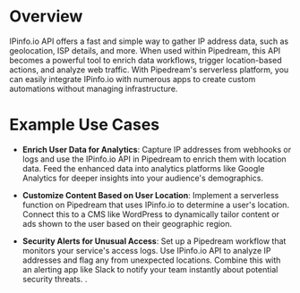 # Overview

IPinfo.io API offers a fast and simple way to gather IP address data, such as geolocation, ISP details, and more. When used within Pipedream, this API becomes a powerful tool to enrich data workflows, trigger location-based actions, and analyze web traffic. With Pipedream's serverless platform, you can easily integrate IPinfo.io with numerous apps to create custom automations without managing infrastructure.

# Example Use Cases

- **Enrich User Data for Analytics**: Capture IP addresses from webhooks or logs and use the IPinfo.io API in Pipedream to enrich them with location data. Feed the enhanced data into analytics platforms like Google Analytics for deeper insights into your audience's demographics.

- **Customize Content Based on User Location**: Implement a serverless function on Pipedream that uses IPinfo.io to determine a user's location. Connect this to a CMS like WordPress to dynamically tailor content or ads shown to the user based on their geographic region.

- **Security Alerts for Unusual Access**: Set up a Pipedream workflow that monitors your service's access logs. Use IPinfo.io API to analyze IP addresses and flag any from unexpected locations. Combine this with an alerting app like Slack to notify your team instantly about potential security threats.
  .
